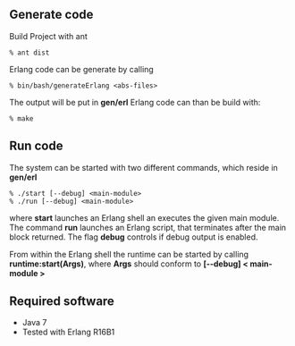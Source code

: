 ## Generate code
Build Project with ant

    % ant dist

Erlang code can be generate by calling 

    % bin/bash/generateErlang <abs-files>

The output will be put in __gen/erl__
Erlang code can than be build with:

    % make

## Run code
The system can be started with two different commands, which reside in __gen/erl__

    % ./start [--debug] <main-module>
    % ./run [--debug] <main-module>

where __start__ launches an Erlang shell an executes the given main module.
The command __run__ launches an Erlang script, that terminates after the main block returned. 
The flag __debug__ controls if debug output is enabled.

From within the Erlang shell the runtime can be started by calling __runtime:start(Args)__, where __Args__ should conform to __[--debug] < main-module >__

## Required software
* Java 7
* Tested with Erlang R16B1    
